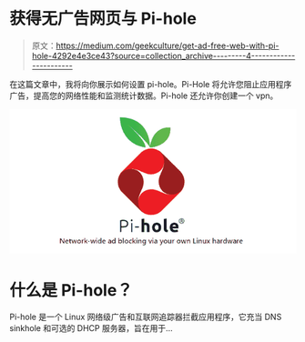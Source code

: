 # 获得无广告网页与 Pi-hole

> 原文：<https://medium.com/geekculture/get-ad-free-web-with-pi-hole-4292e4e3ce43?source=collection_archive---------4----------------------->

在这篇文章中，我将向你展示如何设置 pi-hole。Pi-Hole 将允许您阻止应用程序广告，提高您的网络性能和监测统计数据。Pi-hole 还允许你创建一个 vpn。

![](img/c48925c3484bcdaaced228768b985487.png)

# 什么是 Pi-hole？

Pi-hole 是一个 Linux 网络级广告和互联网追踪器拦截应用程序，它充当 DNS sinkhole 和可选的 DHCP 服务器，旨在用于…